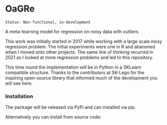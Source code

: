 # OaGRe

```
Status: Non-functional, in-development
```

A meta-learning model for regression on noisy data with outliers

This work was initially started in 2017 while working with a large scale
noisy regression problem. The initial experiments were one in R and abanoned
when I moved onto other projects. The same line of thinking recurred in 2021
as I looked at more regression problems and led to this repository.

This time round the implementation will be in Python in a SKLearn compatible
structure. Thanks to the contributors at SK-Lego for the inspiring open-source
library that informed much of the development you will see here.


### Installation

The package will be released via PyPi and can installed via pip.

Alternatively you can install from source code:


